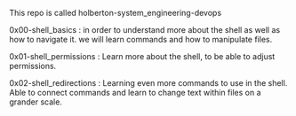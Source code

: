This repo is called holberton-system_engineering-devops

0x00-shell_basics : in order to understand more about the shell as well as how to navigate it.
		    we will learn commands and how to manipulate files.

0x01-shell_permissions : Learn more about the shell, to be able to adjust permissions.

0x02-shell_redirections : Learning even more commands to use in the shell.
			  Able to connect commands and learn to change text within files on a grander scale.